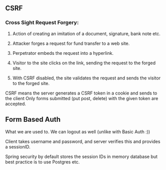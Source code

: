 ## CSRF
### Cross Sight Request Forgery:

1) Action of creating an imitation of a document, signature, bank note etc.

2) Attacker forges a request for fund transfer to a web site.

3) Perpetrator embeds the request into a hyperlink.

4) Visitor to the site clicks on the link, sending the request to the forged site.

5) With CSRF disabled, the site validates the request and sends the visitor to the forged site.


CSRF means the server generates a CSRF token in a cookie and sends to the client
Only forms submitted (put post, delete) with the given token are accepted.  
 
 
## Form Based Auth

What we are used to. We can logout as well (unlike with Basic Auth :)) 

Client takes username and password, and server verifies this and provides a sessionID.

Spring security by default stores the session IDs in memory database but best practice
is to use Postgres etc.

 

